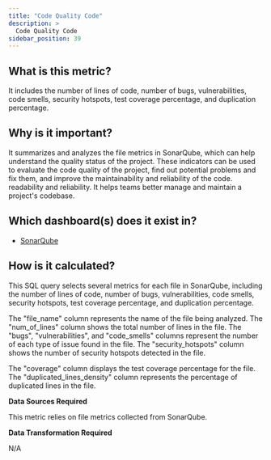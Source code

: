 ```yaml
---
title: "Code Quality Code"
description: >
  Code Quality Code
sidebar_position: 39
---
```


## What is this metric?

It includes the number of lines of code, number of bugs, vulnerabilities, code smells, security hotspots, test coverage percentage, and duplication percentage.

## Why is it important?

It summarizes and analyzes the file metrics in SonarQube, which can help understand the quality status of the project. These indicators can be used to evaluate the code quality of the project, find out potential problems and fix them, and improve the maintainability and reliability of the code. readability and reliability. It helps teams better manage and maintain a project's codebase.

## Which dashboard(s) does it exist in?

- [SonarQube](/livedemo/DataSources/SonarQube)

## How is it calculated?

This SQL query selects several metrics for each file in SonarQube, including the number of lines of code, number of bugs, vulnerabilities, code smells, security hotspots, test coverage percentage, and duplication percentage.

The "file_name" column represents the name of the file being analyzed. The "num_of_lines" column shows the total number of lines in the file. The "bugs", "vulnerabilities", and "code_smells" columns represent the number of each type of issue found in the file. The "security_hotspots" column shows the number of security hotspots detected in the file.

The "coverage" column displays the test coverage percentage for the file. The "duplicated_lines_density" column represents the percentage of duplicated lines in the file.

<b>Data Sources Required</b>

This metric relies on file metrics collected from SonarQube.

<b>Data Transformation Required</b>

N/A
